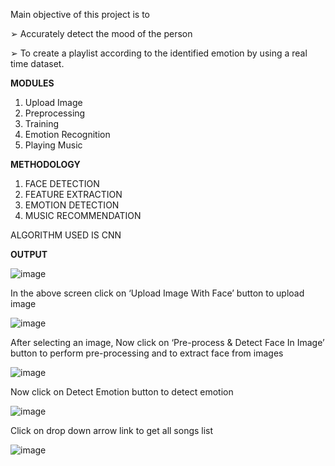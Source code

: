 Main objective of this project is to 

➢ Accurately detect the mood of the person

➢ To create a playlist according to the identified emotion by using a real time dataset.

**MODULES**
1. Upload Image
2. Preprocessing
3. Training
4. Emotion Recognition
5. Playing Music

**METHODOLOGY**
1. FACE DETECTION
2. FEATURE EXTRACTION
3. EMOTION DETECTION
4. MUSIC RECOMMENDATION

ALGORITHM USED IS CNN

**OUTPUT**

![image](https://github.com/JyothikaGupta/EmotionBasedMusicRecommendation/assets/109058628/f8aa002f-6222-4f0d-8322-3f42a31d3adc)

In the above screen click on ‘Upload Image With Face’ button to upload image

![image](https://github.com/JyothikaGupta/EmotionBasedMusicRecommendation/assets/109058628/ab02d7be-2371-4606-8191-f2994b085fd4)

After selecting an image, Now click on ‘Pre-process & Detect Face In Image’ button to perform pre-processing and to extract face from images

![image](https://github.com/JyothikaGupta/EmotionBasedMusicRecommendation/assets/109058628/9f728903-a841-4af6-97f2-a349f5faae48)

Now click on Detect Emotion button to detect emotion

![image](https://github.com/JyothikaGupta/EmotionBasedMusicRecommendation/assets/109058628/d4514184-a1cb-4a95-93c2-6a159e02c50c)

Click on drop down arrow link to get all songs list

![image](https://github.com/JyothikaGupta/EmotionBasedMusicRecommendation/assets/109058628/0bf66581-f66f-4f4b-8a91-2f2eb1bb5dcd)



   
